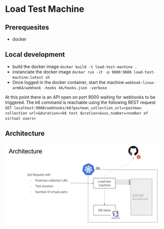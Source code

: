 # Load Test Machine

## Prerequesites
- docker

## Local development
- build the docker image
`docker build -t load-test-machine .`
- instanciate the docker image 
`docker run -it -p 9000:9000 load-test-machine:latest sh`
- Once logged in the docker container, start the machine
`webhook-linux-arm64/webhook -hooks k6/hooks.json -verbose`

At this point there is an API open on port 9000 waiting for webhooks to be triggered. The k6 command is reachable using the following REST request
`GET localhost:9000/webhooks/k6?postman_collection_url=<postman collection url>&duration=<k6 test duration>&vus_number=<number of virtual users>`

## Architecture

![Project architecture](./docs/assets/architecture.png)

